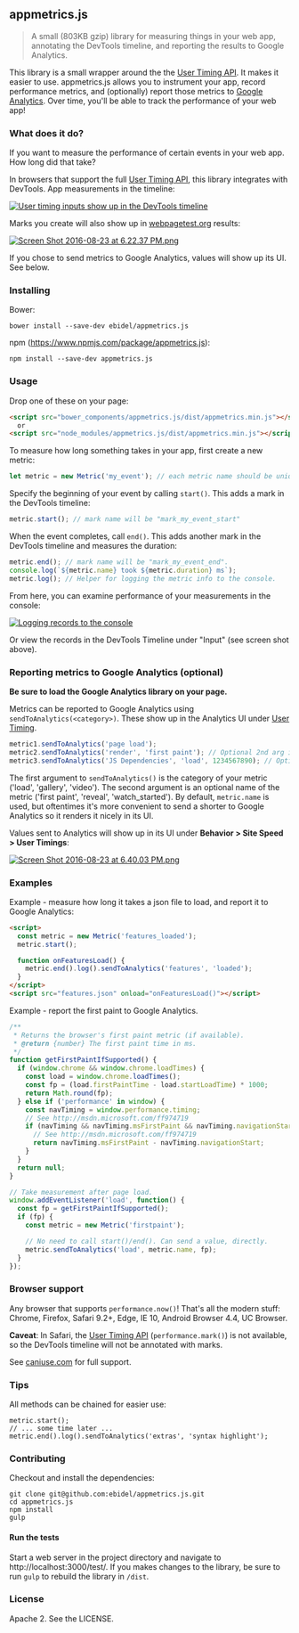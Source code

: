 ## appmetrics.js

> A small (803KB gzip) library for measuring things in your web app, annotating the DevTools timeline, and reporting the results to Google Analytics.

This library is a small wrapper around the the [User Timing API](https://developer.mozilla.org/en-US/docs/Web/API/User_Timing_API). It makes it easier to use. appmetrics.js allows you to instrument your app, record performance metrics, and (optionally) report those metrics to [Google Analytics](https://analytics.google.com). Over time, you'll be able to track the performance of your web app!

### What does it do?

If you want to measure the performance of certain events in your web app. How long did that take?

In browsers that support the full [User Timing API](https://developer.mozilla.org/en-US/docs/Web/API/User_Timing_API), this library integrates with DevTools. App measurements in the timeline:

[![User timing inputs show up in the DevTools timeline](https://s16.postimg.org/bm2owyvqd/Screen_Shot_2016_08_23_at_6_03_30_PM.png)](https://postimg.org/image/icj66eiw1/)

Marks you create will also show up in [webpagetest.org](https://www.webpagetest.org/) results:

[![Screen Shot 2016-08-23 at 6.22.37 PM.png](https://s16.postimg.org/rxa0gsuxx/Screen_Shot_2016_08_23_at_6_22_37_PM.png)](https://postimg.org/image/6nme5yen5/)

If you chose to send metrics to Google Analytics, values will show up its UI. See below.

### Installing

Bower:

    bower install --save-dev ebidel/appmetrics.js

npm (https://www.npmjs.com/package/appmetrics.js):

    npm install --save-dev appmetrics.js

### Usage

Drop one of these on your page:

```html
<script src="bower_components/appmetrics.js/dist/appmetrics.min.js"></script>
  or
<script src="node_modules/appmetrics.js/dist/appmetrics.min.js"></script>
```

To measure how long something takes in your app, first create a new metric:

```js
let metric = new Metric('my_event'); // each metric name should be unique.
```

Specify the beginning of your event by calling `start()`. This adds a mark in the DevTools timeline:

```js
metric.start(); // mark name will be "mark_my_event_start"
```

When the event completes, call `end()`. This adds another mark in the DevTools timeline
and measures the duration:

```js
metric.end(); // mark name will be "mark_my_event_end".
console.log(`${metric.name} took ${metric.duration} ms`);
metric.log(); // Helper for logging the metric info to the console.
```

From here, you can examine performance of your measurements in the console:

[![Logging records to the console](https://s4.postimg.org/b47jz5699/Screen_Shot_2016_08_23_at_6_08_26_PM.png)](https://postimg.org/image/h558w7svd/)

Or view the records in the DevTools Timeline under "Input" (see screen shot above).

### Reporting metrics to Google Analytics (optional)

**Be sure to load the Google Analytics library on your page.**

Metrics can be reported to Google Analytics using `sendToAnalytics(<category>)`. These show up in the Analytics UI under [User Timing](https://developers.google.com/analytics/devguides/collection/analyticsjs/user-timings).

```js
metric1.sendToAnalytics('page load');
metric2.sendToAnalytics('render', 'first paint'); // Optional 2nd arg is an event name
metric3.sendToAnalytics('JS Dependencies', 'load', 1234567890); // Optional 3rd arg to override metric3.duration.
```

The first argument to `sendToAnalytics()` is the category of your metric ('load', 'gallery', 'video'). The second argument is an optional name of the metric ('first paint', 'reveal', 'watch_started').  By default, `metric.name` is used, but oftentimes it's more convenient to send a shorter to Google Analytics so it renders it nicely in its UI.

Values sent to Analytics will show up in its UI under **Behavior > Site Speed > User Timings**:

[![Screen Shot 2016-08-23 at 6.40.03 PM.png](https://s3.postimg.org/6y0ay534j/Screen_Shot_2016_08_23_at_6_40_03_PM.png)](https://postimg.org/image/6l8wrykun/)

### Examples

Example - measure how long it takes a json file to load, and report it to Google Analytics:

```html
<script>
  const metric = new Metric('features_loaded');
  metric.start();

  function onFeaturesLoad() {
    metric.end().log().sendToAnalytics('features', 'loaded');
  }
</script>
<script src="features.json" onload="onFeaturesLoad()"></script>
```

Example - report the first paint to Google Analytics.

```js
/**
 * Returns the browser's first paint metric (if available).
 * @return {number} The first paint time in ms.
 */
function getFirstPaintIfSupported() {
  if (window.chrome && window.chrome.loadTimes) {
    const load = window.chrome.loadTimes();
    const fp = (load.firstPaintTime - load.startLoadTime) * 1000;
    return Math.round(fp);
  } else if ('performance' in window) {
    const navTiming = window.performance.timing;
    // See http://msdn.microsoft.com/ff974719
    if (navTiming && navTiming.msFirstPaint && navTiming.navigationStart !== 0) {
      // See http://msdn.microsoft.com/ff974719
      return navTiming.msFirstPaint - navTiming.navigationStart;
    }
  }
  return null;
}

// Take measurement after page load.
window.addEventListener('load', function() {
  const fp = getFirstPaintIfSupported();
  if (fp) {
    const metric = new Metric('firstpaint');

    // No need to call start()/end(). Can send a value, directly.
    metric.sendToAnalytics('load', metric.name, fp);
  }
});
```

### Browser support

Any browser that supports `performance.now()`! That's  all the modern stuff: Chrome, Firefox, Safari 9.2+, Edge, IE 10, Android Browser 4.4, UC Browser.

**Caveat**: In Safari, the [User Timing API](http://caniuse.com/#feat=user-timing) (`performance.mark()`) is not available, so the DevTools timeline will not be annotated with marks.

See [caniuse.com](http://caniuse.com/#feat=high-resolution-time) for full support.

### Tips

All methods can be chained for easier use:

    metric.start();
    // ... some time later ...
    metric.end().log().sendToAnalytics('extras', 'syntax highlight');

### Contributing

Checkout and install the dependencies:

    git clone git@github.com:ebidel/appmetrics.js.git
    cd appmetrics.js
    npm install
    gulp

#### Run the tests

Start a web server in the project directory and navigate to http://localhost:3000/test/. If you makes changes to the library, be sure to run `gulp` to rebuild the library in `/dist`.

### License

Apache 2. See the LICENSE.


